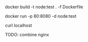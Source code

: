 docker build -t node:test . -f Dockerfile

docker run -p 80:8080 -d node:test

curl localhost

TODO: combine nginx
